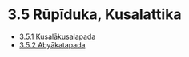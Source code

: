 # 3.5 Rūpīduka, Kusalattika

* [3.5.1 Kusalākusalapada](3.5/3.5.1.md)
* [3.5.2 Abyākatapada](3.5/3.5.2.md)
